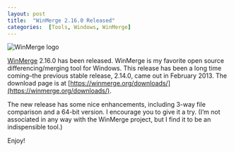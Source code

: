 ```yaml
---
layout: post
title:  "WinMerge 2.16.0 Released"
categories:  [Tools, Windows, WinMerge]
---
```

![WinMerge logo](https://raw.githubusercontent.com/WinMerge/winmerge-v2/master/Docs/Logos/WinMerge_logo_24bit.png "WinMerge logo")

[WinMerge](https://winmerge.org/) 2.16.0 has been released. WinMerge is my favorite open source differencing/merging tool for Windows. This release has been a long time coming–the previous stable release, 2.14.0, came out in February 2013. The download page is at [https://winmerge.org/downloads/](https://winmerge.org/downloads/).

The new release has some nice enhancements, including 3-way file comparison and a 64-bit version. I encourage you to give it a try. (I’m not associated in any way with the WinMerge project, but I find it to be an indispensible tool.)

Enjoy!
